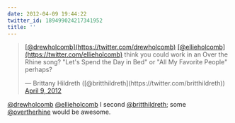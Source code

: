 ```yaml
---
date: 2012-04-09 19:44:22
twitter_id: 189499024217341952
title: ''
---
```


<blockquote class="twitter-tweet"><p lang="en" dir="ltr"><a href="https://twitter.com/drewholcomb?ref_src=twsrc%5Etfw">[@drewholcomb](https://twitter.com/drewholcomb)</a> <a href="https://twitter.com/ellieholcomb?ref_src=twsrc%5Etfw">[@ellieholcomb](https://twitter.com/ellieholcomb)</a> think you could work in an Over the Rhine song? &quot;Let&#39;s Spend the Day in Bed&quot; or &quot;All My Favorite People&quot; perhaps?</p>&mdash; Brittany Hildreth ([@britthildreth](https://twitter.com/britthildreth)) <a href="https://twitter.com/britthildreth/status/189495544010375168?ref_src=twsrc%5Etfw">April 9, 2012</a></blockquote>
<script async src="https://platform.twitter.com/widgets.js" charset="utf-8"></script>

[@drewholcomb](https://twitter.com/drewholcomb) [@ellieholcomb](https://twitter.com/ellieholcomb) I second [@britthildreth](https://twitter.com/britthildreth); some [@overtherhine](https://twitter.com/overtherhine) would be awesome.
